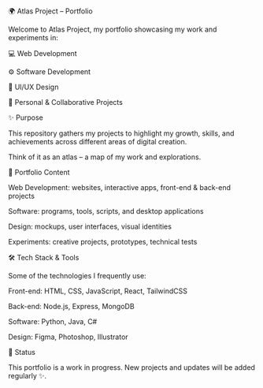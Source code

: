 🌍 Atlas Project – Portfolio

Welcome to Atlas Project, my portfolio showcasing my work and experiments in:

💻 Web Development

⚙️ Software Development

🎨 UI/UX Design

🚀 Personal & Collaborative Projects

✨ Purpose

This repository gathers my projects to highlight my growth, skills, and achievements across different areas of digital creation.

Think of it as an atlas – a map of my work and explorations.

📂 Portfolio Content

Web Development: websites, interactive apps, front-end & back-end projects

Software: programs, tools, scripts, and desktop applications

Design: mockups, user interfaces, visual identities

Experiments: creative projects, prototypes, technical tests

🛠️ Tech Stack & Tools

Some of the technologies I frequently use:

Front-end: HTML, CSS, JavaScript, React, TailwindCSS

Back-end: Node.js, Express, MongoDB

Software: Python, Java, C#

Design: Figma, Photoshop, Illustrator

🚧 Status

This portfolio is a work in progress.
New projects and updates will be added regularly ✨.
